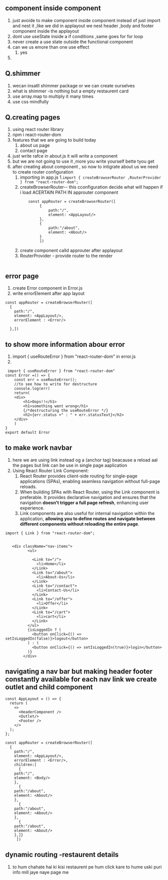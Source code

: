 ## component inside component 
1. just avoide to make component inside component instead of just import and nest it ,like we did in applayout we nest header ,body and footer component inside the applayout
2. dont use useState inside a if conditions ,same goes for for loop
3. never create a use state outside the functional component
4. can we us emore than one use effect
    1. yes
5. 

## Q.shimmer 
1. wecan insatll shimmer package  or we can create ourselves 
2. what is shimmer -is nothing but a empty restaurent card 
3. use array.map to multiply it many times
4. use css mindfully

## Q.creating pages
1. using react router library
2. npm i react-router-dom
3. features that we are going to build today
    1. about us page 
    2. contact page
4. just write rafce in about.js it will write a component 
5. but we are not going to use it ,more you write yourself bette tyou get 
6. after creating about component , so now to intigrate about us we need to create router configuration 
    1. importing in app.js
        1.```
                import { createBrowserRouter ,RouterProvider } from "react-router-dom";
            ``` 
    2.  createBrowserRouter--   this cconfiguration decide what will happen if i load  ACERTAIN PATH IN approuter component
    ```
           const appRouter = createBrowserRouter([
                {
                    path:"/",
                    element: <AppLayout/>  
                },
                {
                    path:"/about",
                    element: <About/>  
                }
                ])

    ```
    2. create component calld approuter after applayout
    4. RouterProvider - provide router to the render
    ```  root.render(<RouterProvider router={appRouter  } />);

    ```
## error page
1. create Error component in Error.js
2. write errorElement after app layout
```
const appRouter = createBrowserRouter([
  {
    path:"/",
    element: <AppLayout/>,
    errorElement : <Error/> 

  },])
```
## to show more information abour error
1. import { useRouteError } from "react-router-dom" in error.js
2. 
```
 import { useRouteError } from "react-router-dom"
const Error =() => {
    const err = useRouteError();
    //to see how to write for destructure
    console.log(err)
    return(
    <div>
        <h1>Oops!!</h1>
        <h1>something went wrong</h1>
        {/*destructuring the useRouteError */}
        <h2>{err.status +" : " + err.statusText}</h2>
    </div>    
    )
}
export default Error
```
## to make work navbar
1. here we are using link instead og a (anchor tag)
beacause a reload aal the pages but link can be use in single page aaplication 
2. Using React Router Link Component:
    1. React Router provides client-side routing for single-page applications (SPAs), enabling seamless navigation without full-page reloads.
    2. When building SPAs with React Router, using the Link component is preferable. It provides declarative navigation and ensures that the navigation **doesn't trigger a full page refresh**, enhancing user experience.
    3. Link components are also useful for internal navigation within the application, **allowing you to define routes and navigate between different components without reloading the entire page**.
           
```
import { Link } from "react-router-dom";


   <div className="nav-items">
          <ul>
           
            <Link to="/">
              <li>Home</li>
            </Link>
            <Link to="/about">
              <li>About-Us</li>
            </Link>
            <Link to="/contact">
              <li>Contact-Us</li>
            </Link>
            <Link to="/offer">
              <li>Offer</li>
            </Link>
            <Link to="/cart">
              <li>cart</li>
            </Link>
          </ul>
          {isLoggedIn ? (
            <button onClick={() => setIsLoggedIn(false)}>logout</button>
          ) : (
            <button onClick={() => setIsLoggedIn(true)}>login</button>
          )}
        </div>

```

## navigating a nav bar but making header footer constantly available for each nav link we create outlet and child component
```
const AppLayout = () => {
  return (
    <>
      <HeaderComponent />
      <Outlet/>
      <Footer />
    </>
  );
};

const appRouter = createBrowserRouter([
  {
    path:"/",
    element: <AppLayout/>,
    errorElement : <Error/>, 
    children:[
      {
    path:"/",
    element: <Body/> 
    },
      {
    path:"/about",
    element: <About/> 
    },
      {
    path:"/about",
    element: <About/> 
    },
      {
    path:"/about",
    element: <About/> 
    },]}
     ])
```
## dynamic routing -restaurent details
1. to hum chahate hai ki kisi restaurent pe hum click kare to hume uski puri info mill jaye naye page me

